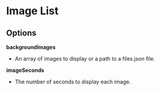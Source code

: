 # Image List

## Options

**backgroundImages**
- An array of images to display or a path to a files.json file.

**imageSeconds**
- The number of seconds to display each image.
